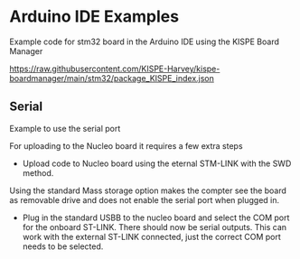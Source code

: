# Arduino IDE Examples
Example code for stm32 board in the Arduino IDE using the KISPE Board Manager

https://raw.githubusercontent.com/KISPE-Harvey/kispe-boardmanager/main/stm32/package_KISPE_index.json

## Serial
Example to use the serial port

For uploading to the Nucleo board it requires a few extra steps
- Upload code to Nucleo board using the eternal STM-LINK with the SWD method.

Using the standard Mass storage option makes the compter see the board as removable drive and does not enable the serial port when plugged in.

- Plug in the standard USBB to the nucleo board and select the COM port for the onboard ST-LINK. There should now be serial outputs. This can work with the external ST-LINK connected, just the correct COM port needs to be selected.
  
